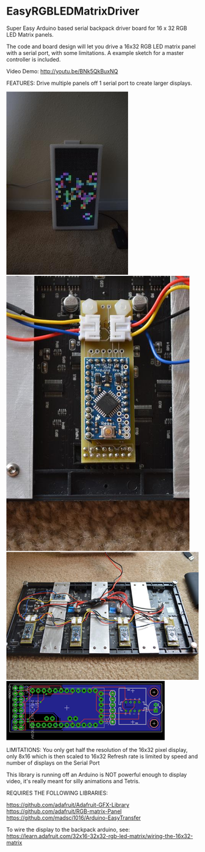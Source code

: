 EasyRGBLEDMatrixDriver
======================

Super Easy Arduino based serial backpack driver board for 16 x 32 RGB LED Matrix panels. 

The code and board  design will let you drive a 16x32 RGB LED matrix panel with a serial port, with some limitations. A example sketch for a master controller is included. 

Video Demo:  http://youtu.be/BNk5QkBuxNQ  

FEATURES:
Drive multiple panels off 1 serial port to create larger displays.

![Alt text](/Pics/0948.JPG "Optional title")
![Alt text](/Pics/0974.JPG "Optional title")
![Alt text](/Pics/0976.JPG "Optional title")
![Alt text](/Pics/PCB.png "Optional title")

LIMITATIONS:
You only get half the resolution of the 16x32 pixel display, only 8x16 which is then scaled to 16x32
Refresh rate is limited by speed and number of displays on the Serial Port

This library is running off an Arduino is NOT powerful enough to display video, it's really meant for silly animations and Tetris. 

REQUIRES THE FOLLOWING LIBRARIES: 

https://github.com/adafruit/Adafruit-GFX-Library
https://github.com/adafruit/RGB-matrix-Panel
https://github.com/madsci1016/Arduino-EasyTransfer


To wire the display to the backpack arduino, see:
https://learn.adafruit.com/32x16-32x32-rgb-led-matrix/wiring-the-16x32-matrix 
